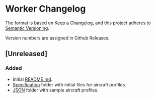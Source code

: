 # Worker Changelog

The format is based on [Keep a Changelog](https://keepachangelog.com/en/1.1.0/),
and this project adheres to [Semantic Versioning](https://semver.org/spec/v2.0.0.html).

Version numbers are assigned in Github Releases.

## [Unreleased]

### Added

- Initial [README.md](./README.md).
- [Specification](./specification) folder with initial files for aircraft profiles.
- [JSON](./json) folder with sample aircraft profiles.
